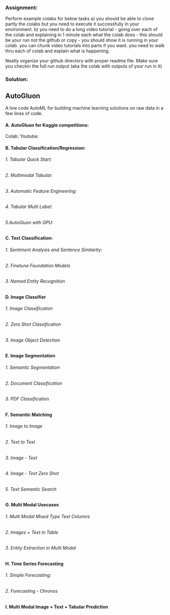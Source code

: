 ### **Assignment**:

Perform example colabs for below tasks 
a) you should be able to clone partly the colabs but you need to execute it successfully in your environment.
b) you need to do a long video tutorial - going over each of the colab and explaining in 1 minute each what the colab does - this should be your run not the github or copy - you should show it is running in your colab.  you can chunk video tutorials into parts if you want. you need to walk thru each of  colab and explain what is happening.

Neatly organize your github directory with proper readme file. 
Make sure you checkin the full run output (aka the colab with outputs of your run in it)

### **Solution**:

## **AutoGluon**

A low code AutoML for building machine learning solutions on raw data in a few lines of code.

#### A. AutoGluon for Kaggle competitions:
Colab:
Youtube:

#### B. Tabular Classification/Regression:

###### 1. Tabular Quick Start:
 
###### 2. Multimodal Tabular:

###### 3. Automatic Feature Engineering:

###### 4. Tabular Multi Label:

###### 5.AutoGluon with GPU:

#### C. Text Classification:

###### 1. Sentiment Analysis and Sentence Similarity:

###### 2. Finetune Foundation Models

###### 3. Named Entity Recognition

#### D. Image Classifier

###### 1. Image Classification

###### 2. Zero Shot Classification

###### 3. Image Object Detection

#### E. Image Segmentation

###### 1. Semantic Segmentation

###### 2. Document Classification

###### 3. PDF Classification

#### F. Semantic Matching

###### 1. Image to Image

###### 2. Text to Text

###### 3. Image - Text

###### 4. Image - Text Zero Shot

###### 5. Text Semantic Search

#### G. Multi Modal Usecases

###### 1. Multi Modal Mixed Type Text Columns

###### 2. Images + Text in Table

###### 3. Entity Extraction in Multi Modal

#### H. Time Series Forecasting

###### 1. Simple Forecasting:

###### 2. Forecasting - Chronos

#### I. Multi Modal Image + Text + Tabular Prediction



